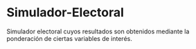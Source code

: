 # Simulador-Electoral
Simulador electoral cuyos resultados son obtenidos mediante la ponderación de ciertas variables de interés.
